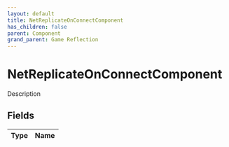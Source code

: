 ```yaml
---
layout: default
title: NetReplicateOnConnectComponent
has_children: false
parent: Component
grand_parent: Game Reflection
---
```

# NetReplicateOnConnectComponent
Description 

## Fields
| Type | Name |
|:-------------|:--------------|
